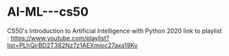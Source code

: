 # AI-ML---cs50
CS50's Introduction to Artificial Intelligence with Python 2020
link to playlist : https://www.youtube.com/playlist?list=PLhQjrBD2T382Nz7z1AEXmioc27axa19Kv
